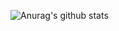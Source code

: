 ![Anurag's github stats](https://github-readme-stats.vercel.app/api?username=HinataKikuchi&show_icons=true&theme=tokyonight)